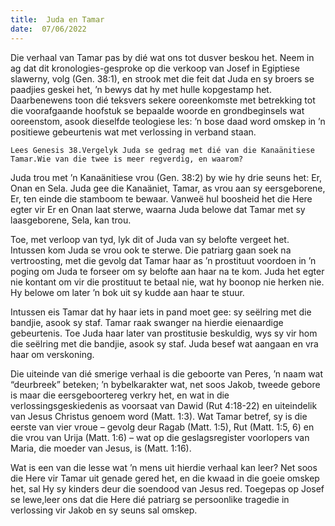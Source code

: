 ```yaml
---
title:  Juda en Tamar
date:  07/06/2022
---
```


Die verhaal van Tamar pas by dié wat ons tot dusver beskou het. Neem in ag dat dit kronologies-gesproke op die verkoop van Josef in Egiptiese slawerny, volg (Gen. 38:1), en strook met die feit dat Juda en sy broers se paadjies geskei het, ’n bewys dat hy met hulle kopgestamp het. Daarbenewens toon dié teksvers sekere ooreenkomste met betrekking tot die voorafgaande hoofstuk se bepaalde woorde en grondbeginsels wat ooreenstom, asook dieselfde teologiese les: ’n bose daad word omskep in ’n positiewe gebeurtenis wat met verlossing in verband staan.

`Lees Genesis 38.Vergelyk Juda se gedrag met dié van die Kanaänitiese Tamar.Wie van die twee is meer regverdig, en waarom?`

Juda trou met ’n Kanaänitiese vrou (Gen. 38:2) by wie hy drie seuns het: Er, Onan en Sela. Juda gee die Kanaäniet, Tamar, as vrou aan sy eersgeborene, Er, ten einde die stamboom te bewaar. Vanweë hul boosheid het die Here egter vir Er en Onan laat sterwe, waarna Juda belowe dat Tamar met sy laasgeborene, Sela, kan trou.

Toe, met verloop van tyd, lyk dit of Juda van sy belofte vergeet het. Intussen kom Juda se vrou ook te sterwe. Die patriarg gaan soek na vertroosting, met die gevolg dat Tamar haar as ’n prostituut voordoen in ’n poging om Juda te forseer om sy belofte aan haar na te kom. Juda het egter nie kontant om vir die prostituut te betaal nie, wat hy boonop nie herken nie. Hy belowe om later ’n bok uit sy kudde aan haar te stuur.

Intussen eis Tamar dat hy haar iets in pand moet gee: sy seëlring met die bandjie, asook sy staf. Tamar raak swanger na hierdie eienaardige gebeurtenis. Toe Juda haar later van prostitusie beskuldig, wys sy vir hom die seëlring met die bandjie, asook sy staf. Juda besef wat aangaan en vra haar om verskoning.

Die uiteinde van dié smerige verhaal is die geboorte van Peres, ’n naam wat “deurbreek” beteken; ’n bybelkarakter wat, net soos Jakob, tweede gebore is maar die eersgeboortereg verkry het, en wat in die verlossingsgeskiedenis as voorsaat van Dawid (Rut 4:18-22) en uiteindelik van Jesus Christus genoem word (Matt. 1:3). Wat Tamar betref, sy is die eerste van vier vroue – gevolg deur Ragab (Matt. 1:5), Rut (Matt. 1:5, 6) en die vrou van Urija (Matt. 1:6) – wat op die geslagsregister voorlopers van Maria, die moeder van Jesus, is (Matt. 1:16).

Wat is een van die lesse wat ’n mens uit hierdie verhaal kan leer? Net soos die Here vir Tamar uit genade gered het, en die kwaad in die goeie omskep het, sal Hy sy kinders deur die soendood van Jesus red. Toegepas op Josef se lewe,leer ons dat die Here dié patriarg se persoonlike tragedie in verlossing vir Jakob en sy seuns sal omskep.